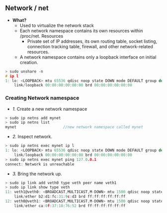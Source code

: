 ## Network / net
- **What?** 
  - Used to virtualize the network stack
  - Each network namespace contains its own resources within /proc/net. Resources
    -  Private set of IP addresses, its own routing table, socket listing, connection tracking table, firewall, and other network-related resources.
  - A network namespace contains only a loopback interface on initial creation.
```c
> sudo unshare -n
# ip l
1: lo: <LOOPBACK> mtu 65536 qdisc noop state DOWN mode DEFAULT group default qlen 1000
    link/loopback 00:00:00:00:00:00 brd 00:00:00:00:00:00
```

### Creating Network namespace
- *1.* Create a new network namespace
```c
> sudo ip netns add mynet
> sudo ip netns list
mynet                     //new network namespace called mynet
```
- *2.* Inspect network.
```c
> sudo ip netns exec mynet ip l
1: lo: <LOOPBACK> mtu 65536 qdisc noop state DOWN mode DEFAULT group default qlen 1000
    link/loopback 00:00:00:00:00:00 brd 00:00:00:00:00:00
> sudo ip netns exec mynet ping 127.0.0.1
connect: Network is unreachable
```
- *3.* Bring the network up.
```c
> sudo ip link add veth0 type veth peer name veth1
> sudo ip link show type veth
11: veth1@veth0: <BROADCAST,MULTICAST,M-DOWN> mtu 1500 qdisc noop state DOWN mode DEFAULT group default qlen 1000
    link/ether b2:d1:fc:31:9c:d3 brd ff:ff:ff:ff:ff:ff
12: veth0@veth1: <BROADCAST,MULTICAST,M-DOWN> mtu 1500 qdisc noop state DOWN mode DEFAULT group default qlen 1000
    link/ether ca:0f:37:18:76:52 brd ff:ff:ff:ff:ff:ff
```
